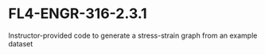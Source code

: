 # FL4-ENGR-316-2.3.1
Instructor-provided code to generate a stress-strain graph from an example dataset
